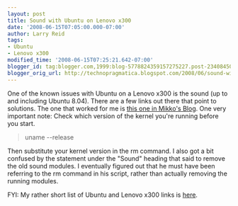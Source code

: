```yaml
---
layout: post
title: Sound with Ubuntu on Lenovo x300
date: '2008-06-15T07:05:00.000-07:00'
author: Larry Reid
tags:
- Ubuntu
- Lenovo x300
modified_time: '2008-06-15T07:25:21.642-07:00'
blogger_id: tag:blogger.com,1999:blog-5778824359157275227.post-2340845020538510700
blogger_orig_url: http://technopragmatica.blogspot.com/2008/06/sound-with-ubuntu-on-lenovo-x300.html
---
```


One of the known issues with Ubuntu on a Lenovo x300 is the sound (up to
and including Ubuntu 8.04). There are a few links out there that point
to solutions. The one that worked for me is [this one in Mikko's
Blog][1]. One very important note: Check which version of the kernel
you're running before you start.  
<blockquote>uname --release</blockquote>Then substitute your kernel
version in the rm command. I also got a bit confused by the statement
under the "Sound" heading that said to remove the old sound modules. I
eventually figured out that he must have been referring to the rm
command in his script, rather than actually removing the running
modules.  
  
FYI: My rather short list of Ubuntu and Lenovo x300 links is [here][2]. 

  
  
<blockquote></blockquote><blockquote></blockquote>



[1]: http://koo.fi/tech/2008/06/05/lenovo-thinkpad-x300-ubuntu-804-installation-notes/
[2]: http://del.icio.us/lcreid/lenovox300
